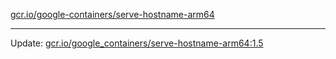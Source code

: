 [gcr.io/google-containers/serve-hostname-arm64](https://hub.docker.com/r/cruse/serve-hostname-arm64/tags/) 

----
Update: [gcr.io/google_containers/serve-hostname-arm64:1.5](https://hub.docker.com/r/cruse/serve-hostname-arm64/tags/)

